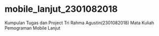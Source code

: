 # mobile_lanjut_2301082018
Kumpulan Tugas dan Project Tri Rahma Agustin(2301082018) Mata Kuliah Pemograman Mobile Lanjut
